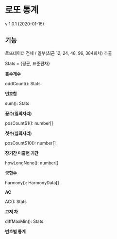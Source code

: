 
# 로또 통계

v 1.0.1 (2020-01-15)

## 기능

로또데이터 전체 / 일부(최근 12, 24, 48, 96, 384회차) 추출

Stats = {평균, 표준편차}

**홀수개수**

oddCount(): Stats

**번호합**

sum(): Stats

**끝수(일의자리)**

posCount$1(): number[]

**첫수(십의자리)**

posCount$10(): number[]

**장기간 미출현 기간**

howLongNone(): number[]

**궁합수**

harmony(): HarmonyData[]

**AC**

AC(): Stats

**고저 차**

diffMaxMin(): Stats

**번호별 통계**